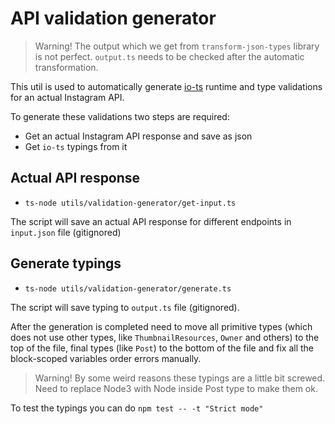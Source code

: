 # API validation generator

> Warning! The output which we get from `transform-json-types` library is not perfect. `output.ts` needs to be checked after the automatic transformation.

This util is used to automatically generate [io-ts](https://github.com/gcanti/io-ts) runtime and type validations for an actual Instagram API. 

To generate these validations two steps are required:
- Get an actual Instagram API response and save as json
- Get `io-ts` typings from it

## Actual API response

  - `ts-node utils/validation-generator/get-input.ts` 

The script will save an actual API response for different endpoints in `input.json` file (gitignored)

## Generate typings

  - `ts-node utils/validation-generator/generate.ts`

The script will save typing to `output.ts` file (gitignored).

After the generation is completed need to move all primitive types (which does not use other types, like `ThumbnailResources`, `Owner` and others) to the top of the file, final types (like `Post`) to the bottom of the file and fix all the block-scoped variables order errors manually.

> Warning! By some weird reasons these typings are a little bit screwed. Need to replace Node3 with Node inside Post type to make them ok.

To test the typings you can do `npm test -- -t "Strict mode"`
